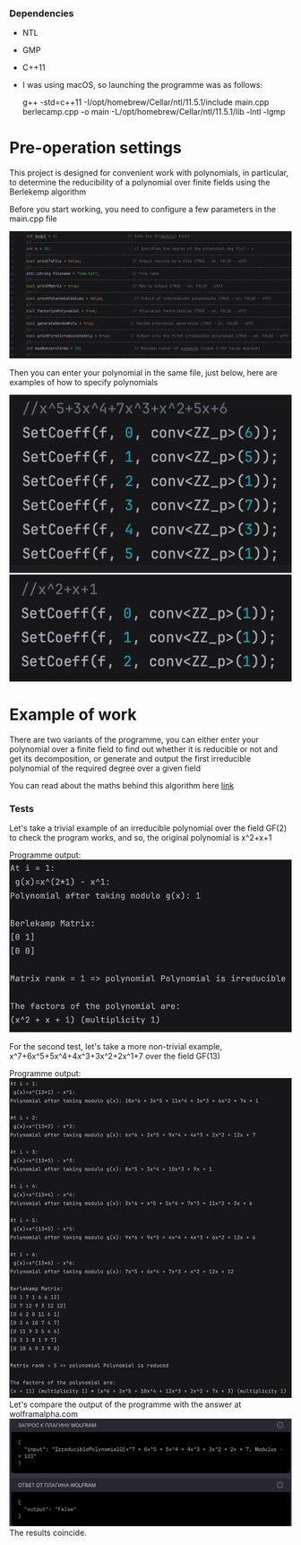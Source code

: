 ### Dependencies

- NTL
- GMP
- C++11
- I was using macOS, so launching the programme was as follows:

    g++ -std=c++11 -I/opt/homebrew/Cellar/ntl/11.5.1/include main.cpp berlecamp.cpp -o main -L/opt/homebrew/Cellar/ntl/11.5.1/lib -lntl -lgmp

# Pre-operation settings

This project is designed for convenient work with polynomials, 
in particular, to determine the reducibility of a polynomial over finite fields using the Berlekemp algorithm

Before you start working, you need to configure a few parameters 
in the main.cpp file

![](utils/config_settings.png)

Then you can enter your polynomial in the same file, just below, here are examples of how to specify polynomials

![](utils/ex1.png)
![](utils/ex2.png)

# Example of work

There are two variants of the programme, you can either enter your polynomial over a finite field to find out whether it is reducible or not and get its decomposition, or generate and output the first irreducible polynomial of the required degree over a given field

You can read about the maths behind this algorithm here [link](https://johnkerl.org/doc/iw2009/berlekamp.pdf)

### Tests

Let's take a trivial example of an irreducible polynomial over the field GF(2) to check the program works, and so, the original polynomial is x^2+x+1

Programme output:
![](utils/test1.png)

For the second test, let's take a more non-trivial example, x^7+6x^5+5x^4+4x^3+3x^2+2x^1+7 over the field GF(13)

Programme output:
![](utils/test2.png)
Let's compare the output of the programme with the answer at wolframalpha.com
![](utils/test_wolfram.png)
The results coincide.